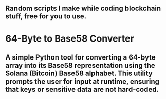 Random scripts I make while coding blockchain stuff, free for you to use.
---
# 64-Byte to Base58 Converter
A simple Python tool for converting a 64-byte array into its Base58 representation using the Solana (Bitcoin) Base58 alphabet. This utility prompts the user for input at runtime, ensuring that keys or sensitive data are not hard-coded.
---
